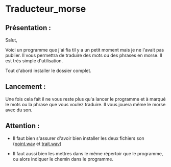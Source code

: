 # Traducteur_morse

## Présentation :

Salut,

Voici un programme que j'ai fia til y a un petit moment mais je ne l'avait pas publier. Il vous permettra de traduire des mots ou des phrases en morse. Il est très simple d'utilisation.

Tout d'abord installer le dossier complet.

## Lancement :

Une fois cela fait il ne vous reste plus qu'a lancer le programme et à marqué le mots ou la phrase que vous voulez traduire. Il vous jouera même le morse avec du son. 



## Attention :

- Il faut bien s'assurer d'avoir bien installer les deux fichiers son ([point.wav](https://github.com/quipiq/Traducteur_morse/blob/main/point.wav) et [trait.wav](https://github.com/quipiq/Traducteur_morse/blob/main/trait.wav))

- Il faut aussi bien les mettres dans le même répertoir que le programme, ou alors indiquer le chemin dans le programme.

